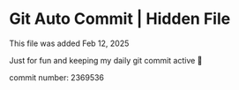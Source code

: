 # Git Auto Commit | Hidden File

This file was added Feb 12, 2025

Just for fun and keeping my daily git commit active 🤪

commit number: 2369536
